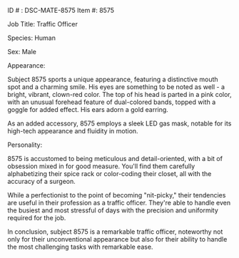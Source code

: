 ID # : DSC-MATE-8575
Item #: 8575

Job Title: Traffic Officer

Species: Human

Sex: Male

Appearance:

Subject 8575 sports a unique appearance, featuring a distinctive mouth spot and a charming smile. His eyes are something to be noted as well - a bright, vibrant, clown-red color. The top of his head is parted in a pink color, with an unusual forehead feature of dual-colored bands, topped with a goggle for added effect. His ears adorn a gold earring.

As an added accessory, 8575 employs a sleek LED gas mask, notable for its high-tech appearance and fluidity in motion.

Personality:

8575 is accustomed to being meticulous and detail-oriented, with a bit of obsession mixed in for good measure. You'll find them carefully alphabetizing their spice rack or color-coding their closet, all with the accuracy of a surgeon.

While a perfectionist to the point of becoming "nit-picky," their tendencies are useful in their profession as a traffic officer. They're able to handle even the busiest and most stressful of days with the precision and uniformity required for the job.

In conclusion, subject 8575 is a remarkable traffic officer, noteworthy not only for their unconventional appearance but also for their ability to handle the most challenging tasks with remarkable ease.